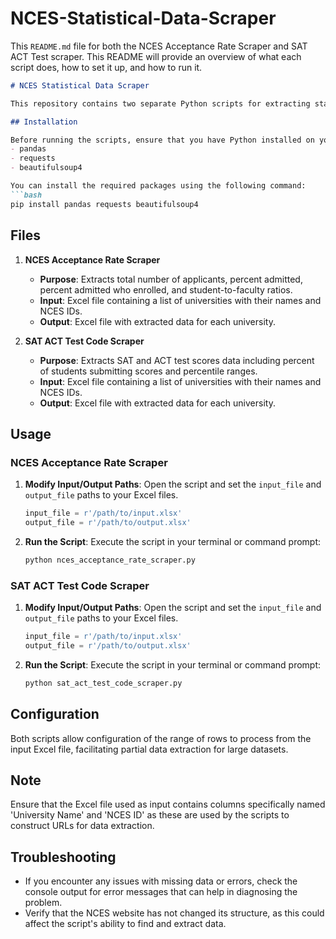 # NCES-Statistical-Data-Scraper 
This `README.md` file for both the NCES Acceptance Rate Scraper and SAT ACT Test scraper. This README will provide an overview of what each script does, how to set it up, and how to run it.

```markdown
# NCES Statistical Data Scraper

This repository contains two separate Python scripts for extracting statistical data from the National Center for Education Statistics (NCES) website. Each script serves a different purpose: one for scraping acceptance rates, student to faculty ratio and related statistics, and another for retrieving SAT and ACT test score data.

## Installation

Before running the scripts, ensure that you have Python installed on your system along with the following packages:
- pandas
- requests
- beautifulsoup4

You can install the required packages using the following command:
```bash
pip install pandas requests beautifulsoup4
```

## Files

1. **NCES Acceptance Rate Scraper**
   - **Purpose**: Extracts total number of applicants, percent admitted, percent admitted who enrolled, and student-to-faculty ratios.
   - **Input**: Excel file containing a list of universities with their names and NCES IDs.
   - **Output**: Excel file with extracted data for each university.

2. **SAT ACT Test Code Scraper**
   - **Purpose**: Extracts SAT and ACT test scores data including percent of students submitting scores and percentile ranges.
   - **Input**: Excel file containing a list of universities with their names and NCES IDs.
   - **Output**: Excel file with extracted data for each university.

## Usage

### NCES Acceptance Rate Scraper

1. **Modify Input/Output Paths**: Open the script and set the `input_file` and `output_file` paths to your Excel files.
   
   ```python
   input_file = r'/path/to/input.xlsx'
   output_file = r'/path/to/output.xlsx'
   ```

2. **Run the Script**: Execute the script in your terminal or command prompt:

   ```bash
   python nces_acceptance_rate_scraper.py
   ```

### SAT ACT Test Code Scraper

1. **Modify Input/Output Paths**: Open the script and set the `input_file` and `output_file` paths to your Excel files.
   
   ```python
   input_file = r'/path/to/input.xlsx'
   output_file = r'/path/to/output.xlsx'
   ```

2. **Run the Script**: Execute the script in your terminal or command prompt:

   ```bash
   python sat_act_test_code_scraper.py
   ```

## Configuration

Both scripts allow configuration of the range of rows to process from the input Excel file, facilitating partial data extraction for large datasets.

## Note

Ensure that the Excel file used as input contains columns specifically named 'University Name' and 'NCES ID' as these are used by the scripts to construct URLs for data extraction.

## Troubleshooting

- If you encounter any issues with missing data or errors, check the console output for error messages that can help in diagnosing the problem.
- Verify that the NCES website has not changed its structure, as this could affect the script's ability to find and extract data.
